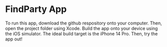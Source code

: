 #  FindParty App

To run this app, download the github respository onto your computer. Then, open the project folder using Xcode. Build the app onto your device using the iOS simulator. The ideal build target is the iPhone 14 Pro. Then, try the app out!


